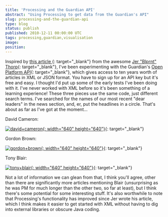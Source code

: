 ```yaml
---
title: 'Processing and the Guardian API'
abstract: "Using Processing to get data from the Guardian's API"
slug: processing-and-the-guardian-api
type: blog
status: publish
published: 2010-12-11 00:00:00 UTC
tags: processing,guardian,visualisation
image: 
position: 
---
```


Inspired by [this article ][1]{: target="_blank"} from the awesome [Jer
\"Blprnt\" Thorp][2]{: target="_blank"}, I\'ve been experimenting with
the Guardian\'s [Open Platform API][3]{: target="_blank"}, which gives
access to ten years worth of articles in XML or JSON format. You have to
sign up for an API key but it\'s free and easy. I thought I\'d put up
some of the early tests I\'ve been doing with it. I\'ve never worked
with XML before so it\'s been something of a learning experience! These
three pieces use the same code, just different search terms. I\'ve
searched for the names of our most recent \"dear leaders\" in the news
section, and, er, put the headlines in a circle. That\'s about as far as
I\'ve got at the moment...

David Cameron:

[![david+cameron](https://farm6.static.flickr.com/5247/5250910799_6173060564_z.jpg){:
width="640" height="640"}][4]{: target="_blank"}

Gordon Brown:

[![gordon+brown](https://farm6.static.flickr.com/5289/5251514858_f73bcd5d58_z.jpg){:
width="640" height="640"}][5]{: target="_blank"}

Tony Blair:

[![tony+blair](https://farm6.static.flickr.com/5042/5251514322_ebdf46ea94_z.jpg){:
width="640" height="640"}][6]{: target="_blank"}

Not a lot of information we can glean from that, I think you\'ll agree,
other than there are significantly more articles mentioning Blair
(unsurprising as he was PM for much longer than the other two, so far at
least), but I think there\'s some potential for some interesting stuff.
It\'s also worthwhile to note that Processing\'s functionality has
improved since Jer wrote his article, which I think makes it easier to
get started with XML without having to dig into external libraries or
obscure Java coding.



[1]: http://www.guardian.co.uk/open-platform/blog/the-truth-is-in-there
[2]: http://blog.blprnt.com/
[3]: http://www.guardian.co.uk/open-platform
[4]: http://www.flickr.com/photos/53111802@N05/5250910799/
[5]: http://www.flickr.com/photos/53111802@N05/5251514858/
[6]: http://www.flickr.com/photos/53111802@N05/5251514322/
